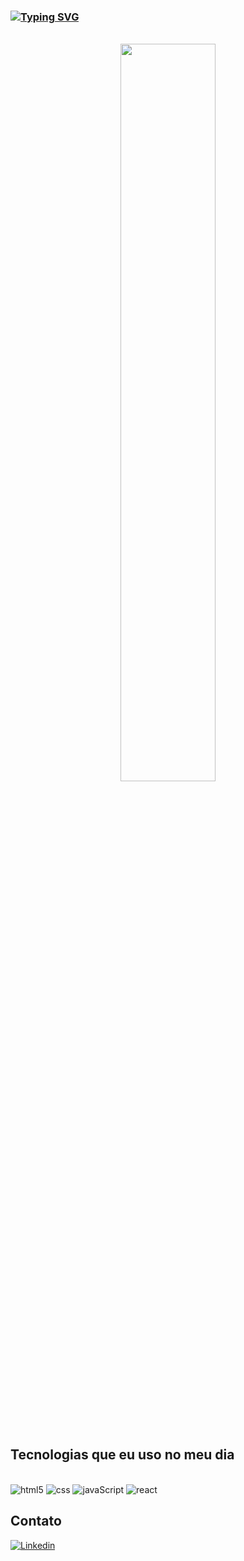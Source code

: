 ### [![Typing SVG](https://readme-typing-svg.herokuapp.com/?color=bbbbbb&size=35&center=true&vCenter=true&width=1000&lines=Olá,+Eu+sou+o+William+Pimenta+Ribeiro;seja+Bem-vindo!+:%29)](https://git.io/typing-svg)

<div  align="center" style="margin-bottom:100px"><br/>
<img width=55% align="center"  src="https://github-readme-streak-stats.herokuapp.com?user=WilliamRibeiR0&theme=dark&mode=weekly" />
</div>

## Tecnologias que eu uso no meu dia


<div style="display: inline_block"><br/>
    <img aling="center" alt="html5" src="https://img.shields.io/badge/HTML5-E34F26?style=for-the-badge&logo=html5&logoColor=white" />
     <img aling="center" alt="css" src="https://img.shields.io/badge/CSS3-1572B6?style=for-the-badge&logo=css3&logoColor=white" />
      <img aling="center" alt="javaScript" src="https://img.shields.io/badge/JavaScript-F7DF1E?style=for-the-badge&logo=javascript&logoColor=black" />
      <img aling="center" alt="react" src="https://img.shields.io/badge/React-20232A?style=for-the-badge&logo=react&logoColor=61DAFB" />
</div>

## Contato
[![Linkedin](https://img.shields.io/badge/LinkedIn-0077B5?style=for-the-badge&logo=linkedin&logoColor=white)](https://www.linkedin.com/in/william-pimenta-ribeiro/)
